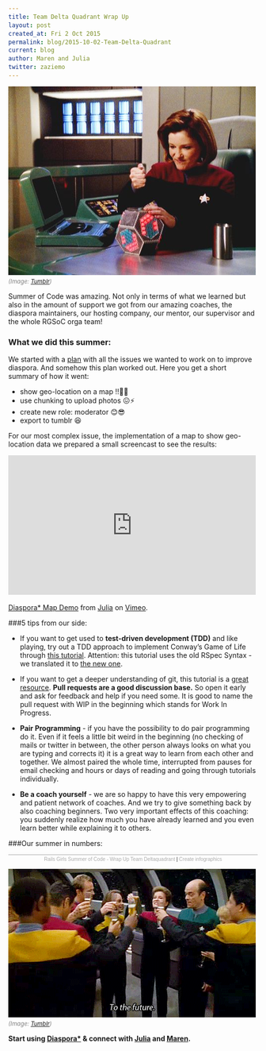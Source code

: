 ```yaml
---
title: Team Delta Quadrant Wrap Up
layout: post
created_at: Fri 2 Oct 2015
permalink: blog/2015-10-02-Team-Delta-Quadrant
current: blog
author: Maren and Julia
twitter: zaziemo
---
```

![](/img/blog/2015/delta-quadrant-wrapup-janeway.jpg)
<font color="grey"><small><i>(Image: <a href="http://mistresscara1000.tumblr.com/post/61292922924/our-favourite-captains-expressions-can-sum-up-any" target="_blank">Tumblr</a>)</i></small></font>

Summer of Code was amazing. Not only in terms of what we learned but also in the amount of support we got from our amazing coaches, the diaspora maintainers, our hosting company, our mentor, our supervisor and the whole RGSoC orga team!

### What we did this summer:

We started with a [plan](https://github.com/TeamDeltaQuadrant/project_plan/blob/master/plan.md) with all the issues we wanted to work on to improve diaspora. And somehow this plan worked out. Here you get a short summary of how it went:

* show geo-location on a map !!🎊📅
* use chunking to upload photos 😖⚡️
* create new role: moderator 😊😎
* export to tumblr 😆

For our most complex issue, the implementation of a map to show geo-location data we prepared a small screencast to see the results:

<iframe src="https://player.vimeo.com/video/140902101?color=ff0179" width="500" height="281" frameborder="0" webkitallowfullscreen mozallowfullscreen allowfullscreen></iframe> <p><a href="https://vimeo.com/140902101">Diaspora* Map Demo</a> from <a href="https://vimeo.com/user42699530">Julia</a> on <a href="https://vimeo.com">Vimeo</a>.</p>


###5 tips from our side:

- If you want to get used to **test-driven development (TDD)** and like playing, try out a TDD approach to implement Conway’s Game of Life through [this tutorial](https://www.youtube.com/watch?v=iLXO2FLPulI). Attention: this tutorial uses the old RSpec Syntax - we translated it to [the new one](https://github.com/TeamDeltaQuadrant/game_of_life).  

- If you want to get a deeper understanding of git, this tutorial is a [great resource](https://pcottle.github.io/learnGitBranching/).
**Pull requests are a good discussion base.** So open it early and ask for feedback and help if you need some. It is good to name the pull request with WIP in the beginning which stands for Work In Progress.

- **Pair Programming** - if you have the possibility to do pair programming do it. Even if it feels a little bit weird in the beginning (no checking of mails or twitter in between, the other person always looks on what you are typing and corrects it) it is a great way to learn from each other and together. We almost paired the whole time, interrupted from pauses for email checking and hours or days of reading and going through tutorials individually.   

- **Be a coach yourself** - we are so happy to have this very empowering and patient network of coaches. And we try to give something back by also coaching beginners. Two very important effects of this coaching: you suddenly realize how much you have already learned and you even learn better while explaining it to others.

###Our summer in numbers:

<script id="infogram_0_rails_girls_summer_of_code___wrap_up_team_deltaquadrant" src="//e.infogr.am/js/embed.js?dqa" type="text/javascript"></script><div style="width:100%;border-top:1px solid #acacac;padding-top:3px;font-family:Arial;font-size:10px;text-align:center;"><a target="_blank" href="https://infogr.am/rails_girls_summer_of_code___wrap_up_team_deltaquadrant" style="color:#acacac;text-decoration:none;">Rails Girls Summer of Code - Wrap Up Team Deltaquadrant</a> | <a style="color:#acacac;text-decoration:none;" href="https://infogr.am" target="_blank">Create infographics</a></div>


![To the Future!](/img/blog/2015/delta-quadrant-wrapup-tothefuture.gif)
<font color="grey"><small><i>(Image: <a href="http://i-amarobot.tumblr.com/post/117556937146" target="_blank">Tumblr</a>)</i></small></font>

**Start using [Diaspora*](https://podupti.me/) & connect with [Julia](https://wk3.org/u/anderspree) and [Maren](https://wk3.org/u/zaziemo).**
